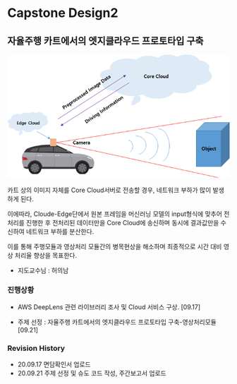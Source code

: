 # Capstone Design2

## 자율주행 카트에서의 엣지클라우드 프로토타입 구축
<img src = "./Resources/concept.png">

카트 상의 이미지 자체를 Core Cloud서버로 전송할 경우, 네트워크 부하가 많이 발생하게 된다. 

이에따라, Cloude-Edge단에서 원본 프레임을 머신러닝 모델의 input형식에 맞추어 전처리를 진행한 후 전처리된 데이터만을 Core Cloud에 송신하며 동시에 결과값만을 수신하여 네트워크 부하를 분산한다.

이를 통해 주행모듈과 영상처리 모듈간의 병목현상을 해소하며 최종적으로 시간 대비 영상 처리율 향상을 목표한다.

- 지도교수님 : 허의남


### 진행상황
- AWS DeepLens 관련 라이브러리 조사 및 Cloud 서비스 구상. [09.17]

- 주제 선정 : 자율주행 카트에서의 엣지클라우드 프로토타입 구축-영상처리모듈 [09.21]

### Revision History
- 20.09.17 면담확인서 업로드
- 20.09.21 주제 선정 및 슈도 코드 작성, 주간보고서 업로드
